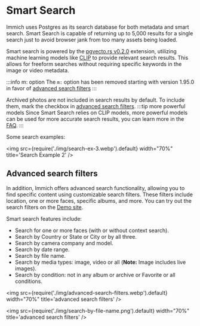 # Smart Search

Immich uses Postgres as its search database for both metadata and smart search.
Smart Search is capable of returning up to 5,000 results for a single search just to avoid browser jank from too many assets being loaded.

Smart search is powered by the [pgvecto.rs v0.2.0](https://github.com/tensorchord/pgvecto.rs) extension, utilizing machine learning models like [CLIP](https://openai.com/research/clip) to provide relevant search results. This allows for freeform searches without requiring specific keywords in the image or video metadata.

:::info m: option
The `m:` option has been removed starting with version 1.95.0 in favor of [advanced search filters](/docs/features/smart-search#advanced-search-filters)
:::

Archived photos are not included in search results by default. To include them, mark the checkbox in [advanced search filters](/docs/features/smart-search#advanced-search-filters).
:::tip more powerful models
Since Smart Search relies on CLIP models, more powerful models can be used for more accurate search results, you can learn more in the [FAQ](/docs/FAQ#can-i-use-a-custom-clip-model).
:::

Some search examples:

<img src={require('./img/search-ex-3.webp').default} width="70%" title='Search Example 2' />

## Advanced search filters

In addition, Immich offers advanced search functionality, allowing you to find specific content using customizable search filters. These filters include location, one or more faces, specific albums, and more. You can try out the search filters on the [Demo site](https://demo.immich.app).

Smart search features include:

- Search for one or more faces (with or without context search).
- Search by Country or State or City or by all three.
- Search by camera company and model.
- Search by date range.
- Search by file name.
- Search by media types: image, video or all (**Note:** Image includes live images).
- Search by condition: not in any album or archive or Favorite or all conditions.

<img src={require('./img/advanced-search-filters.webp').default} width="70%" title='advanced search filters' />

<img src={require('./img/search-by-file-name.png').default} width="70%" title='advanced search filters' />

